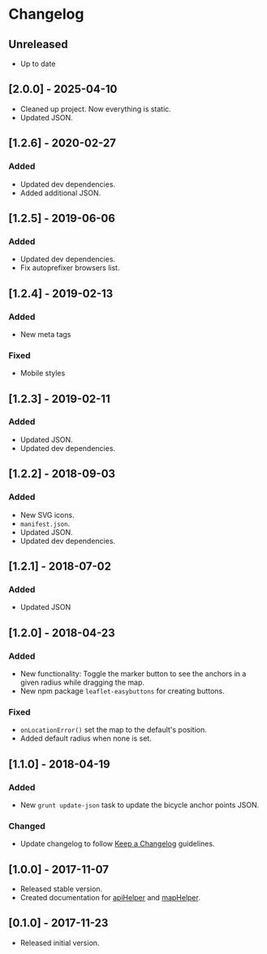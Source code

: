 # Changelog

## Unreleased

-   Up to date

## [2.0.0] - 2025-04-10

-   Cleaned up project. Now everything is static.
-   Updated JSON.

## [1.2.6] - 2020-02-27

### Added

-   Updated dev dependencies.
-   Added additional JSON.

## [1.2.5] - 2019-06-06

### Added

-   Updated dev dependencies.
-   Fix autoprefixer browsers list.

## [1.2.4] - 2019-02-13

### Added

-   New meta tags

### Fixed

-   Mobile styles

## [1.2.3] - 2019-02-11

### Added

-   Updated JSON.
-   Updated dev dependencies.

## [1.2.2] - 2018-09-03

### Added

-   New SVG icons.
-   `manifest.json`.
-   Updated JSON.
-   Updated dev dependencies.

## [1.2.1] - 2018-07-02

### Added

-   Updated JSON

## [1.2.0] - 2018-04-23

### Added

-   New functionality: Toggle the marker button to see the anchors in a given radius while dragging the map.
-   New npm package `leaflet-easybuttons` for creating buttons.

### Fixed

-   `onLocationError()` set the map to the default's position.
-   Added default radius when none is set.

## [1.1.0] - 2018-04-19

### Added

-   New `grunt update-json` task to update the bicycle anchor points JSON.

### Changed

-   Update changelog to follow [Keep a Changelog](http://keepachangelog.com/en/1.0.0/) guidelines.

## [1.0.0] - 2017-11-07

-   Released stable version.
-   Created documentation for [apiHelper](/docs/apiHelper.md) and [mapHelper](/docs/mapHelper.md).

## [0.1.0] - 2017-11-23

-   Released initial version.
